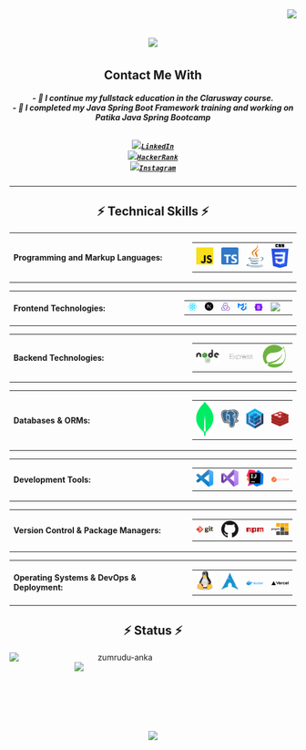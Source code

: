 <img align="right" src="https://visitor-badge.laobi.icu/badge?page_id=yavuzahmet1.yavuzahmet1">
<h1 align="center">
  <a href="https://github.com/yavuzahmet1">
    <img src="https://readme-typing-svg.herokuapp.com?size=36&center=true&multiline=true&width=500&height=100&lines=Hello%2C+There!+%F0%9F%91%8B;Happy+to+see+you+%F0%9F%98%8A">

  </a>
</h1>
<h2 align="center">Contact Me With</h2>
<h5 align="center">
- 🔭 I continue my fullstack education in the Clarusway course.<br>
- 🌱 I completed my Java Spring Boot Framework training and working on Patika Java Spring Bootcamp<br><br>
  
  <code><a href="https://www.linkedin.com/in/1yavuzahmet/" title="LinkedIn Profile"><img width="22" src="images/linkedin.svg">LinkedIn </a></code>
  <code><a href="https://www.hackerrank.com/1yavuzahmet/" title="HackerRank Profile"><img width="22" src="images/hackerrank.png">HackerRank </a></code>
  <code><a href="https://www.instagram.com/1yavuzahmet/" title="Instagram Profile"><img width="22" src="images/instagram.svg">Instagram</a></code>
</h5>
<hr>
<h2 align="center">⚡ Technical Skills ⚡</h2>
<table>
  <tr>
    <td width="300"><b>Programming and Markup Languages:</b></td>
 <td>
  <table><tr>
    <td ><img style="padding-right:15px" src="./images/javascript.svg" width="40"/></td>
    <td ><img style="padding-right:15px" src="./images/typescript-icon.svg" width="40"/></td>
    <td ><img style="padding-right:15px" src="./images/java.svg" width="40"/></td>
    <td><img style="padding-right:15px" src="./images/css-3.svg" width="40"/></td>
  </tr></table>
</td>
  </tr>
</table>
<table>
  <tr>
    <td  width="300"><b>Frontend Technologies:</b></td>
 <td>
  <table><tr>
<td ><img style="padding-right:15px" src="./images/react.svg" width="40"/></td>
    <td ><img style="padding-right:15px" src="./images/nextjs-icon.svg" width="40"/></td>
    <td ><img style="padding-right:15px" src="./images//redux.svg" width="40"/></td>
    <td><img style="padding-right:15px" src="./images/material-ui.svg" width="40"/></td>
    <td><img style="padding-right:15px" src="./images/bootstrap.svg" width="40"/></td>
    <td><img style="padding-right:15px" src="./images/tailwindcss-icon.svg.svg" width="40"/></td>
  </tr></table>
</td>
  </tr>
</table>
<table>
  <tr>
    <td  width="300"><b>Backend Technologies:</b></td>
 <td>
  <table><tr>
<td ><img style="padding-right:15px" src="./images/nodejs.svg" width="40"/></td>
    <td ><img style="padding-right:15px" src="./images/express.svg" width="40"/></td>
    <td ><img style="padding-right:15px" src="./images/spring-icon.svg" width="40"/></td>
  </tr></table>
</td>
  </tr>
</table>
<table>
  <tr>
    <td  width="300"><b>Databases & ORMs:</b></td>
 <td>
  <table><tr>
<td ><img style="padding-right:15px; height: 60px" src="./images/mongodb-icon.svg" width="40" height: 40px;/></td>
    <td ><img style="padding-right:15px" src="./images/postgresql.svg" width="40"/></td>
    <td ><img style="padding-right:15px" src="./images/sequelize.svg" width="40"/></td>
     <td ><img style="padding-right:15px" src="./images/redis.svg" width="40"/></td>
  </tr></table>
</td>
  </tr>
</table>
<table>
  <tr>
    <td  width="300"><b>Development Tools:</b></td>
 <td>
  <table><tr>
<td ><img style="padding-right:15px" src="./images/visual-studio-code.svg" width="40"/></td>
    <td ><img style="padding-right:15px" src="./images/visual-studio.svg" width="40"/></td>
    <td ><img style="padding-right:15px" src="./images/intellij-idea.svg" width="40"/></td>
     <td ><img style="padding-right:15px" src="./images/postman.svg" width="40"/></td>
  </tr></table>
</td>
  </tr>
</table>
<table>
  <tr>
    <td  width="300"><b>Version Control & Package Managers:</b></td>
 <td>
  <table><tr>
<td ><img style="padding-right:15px" src="./images/git.svg" width="40"/></td>
    <td ><img style="padding-right:15px" src="./images/github-icon.svg" width="40"/></td>
    <td ><img style="padding-right:15px" src="./images/npm.svg" width="40"/></td>
     <td ><img style="padding-right:15px" src="./images/pnpm.svg" width="40"/></td>
  </tr></table>
</td>
  </tr>
</table>
<table>
  <tr>
    <td  width="300"><b>Operating Systems & DevOps & Deployment:</b></td>
 <td>
  <table><tr>
<td ><img style="padding-right:15px" src="./images/linux-tux.svg" width="40"/></td>
    <td ><img style="padding-right:15px" src="./images/archlinux.svg" width="40"/></td>
    <td ><img style="padding-right:15px" src="./images/docker.svg" width="40"/></td>
    <td ><img style="padding-right:15px" src="./images/vercel.svg" width="40"/></td>
  </tr></table>
</td>
  </tr>
</table>
<h2 align="center">⚡ Status ⚡</h2>
<p align=center>
  <div align=center>
    <a href="https://github-readme-streak-stats.herokuapp.com/?user=yavuzahmet1&theme=jolly&hide_border=true" title="Open in new tab">
      <img align="left" width=390 src="https://github-readme-streak-stats.herokuapp.com/?user=yavuzahmet1&theme=jolly&hide_border=true" alt="zumrudu-anka" />
    </a>
    <a href="https://github-readme-streak-stats.herokuapp.com/?user=yavuzahmet1&theme=jolly&hide_border=true" title="Open in new tab">
      <img align="right" width=390 src="https://github-readme-stats.vercel.app/api?username=yavuzahmet1&show_icons=true&theme=jolly&hide_border=true" />
    </a>
  </div>
  <br><br><br><br><br><br><br><br>
  <div align=center>
    <a href="https://github-readme-stats.vercel.app/api/top-langs/?username=yavuzahmet1&theme=jolly&langs_count=8&layout=compact&hide_border=true" title="Open in new tab">
      <img width=390 align="center" src="https://github-readme-stats.vercel.app/api/top-langs/?username=yavuzahmet1&theme=jolly&langs_count=8&layout=compact&hide_border=true" />
    </a>
  </div>
